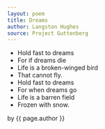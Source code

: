 ```yaml
---
layout: poem
title: Dreams
author: Langston Hughes
source: Project Guttenberg
---
```


- Hold fast to dreams
- For if dreams die
- Life is a broken-winged bird
- That cannot fly.
- Hold fast to dreams
- For when dreams go
- Life is a barren field
- Frozen with snow.

<p class="citation"> by {{ page.author }}</p>

